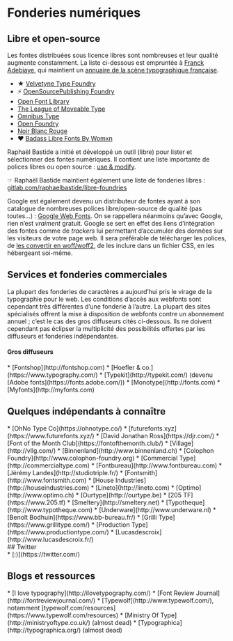 # Fonderies numériques



## Libre et open-source

Les fontes distribuées sous licence libres sont nombreuses et leur qualité augmente constamment. La liste ci-dessous est empruntée à [Franck Adebiaye](http://fadebiaye.com/), qui maintient un [annuaire de la scène typographique française](http://www.fadebiaye.com/type/1554/typo_scene_fr.html).

*   ★ [Velvetyne Type Foundry](http://velvetyne.fr/)
*   ⚡ [OpenSourcePublishing Foundry](http://ospublish.constantvzw.org/foundry/)
*   [Open Font Library](http://openfontlibrary.org/)
*   [The League of Moveable Type](http://www.theleagueofmoveabletype.com/)
*   [Omnibus Type](http://www.omnibus-type.com/)
*   [Open Foundry](https://open-foundry.com/)
*   [Noir Blanc Rouge](https://noirblancrouge.com/)
*   ❤️ [Badass Libre Fonts By Womxn](https://www.design-research.be/by-womxn/)

Raphaël Bastide a initié et développé un outil (libre) pour lister et sélectionner des fontes numériques. Il contient une liste importante de polices libres ou open source : [use & modify](http://usemodify.com/).

☞ Raphaël Bastide maintient également une liste de fonderies libres : [gitlab.com/raphaelbastide/libre-foundries](https://gitlab.com/raphaelbastide/libre-foundries)

Google est également devenu un distributeur de fontes ayant à son catalogue de nombreuses polices libre/open-source de qualité (pas toutes…) : [Google Web Fonts](http://www.google.com/webfonts). <span class="blink">On se rappellera néanmoins qu’avec Google, rien n’est _vraiment_ gratuit. Google se sert en effet des liens d’intégration des fontes comme de _trackers_ lui permettant d’accumuler des données sur les visiteurs de votre page web</span>. Il sera préférable de télécharger les polices, de [les convertir en woff/woff2](../../ressources/typo/webfonts/), de les inclure dans un fichier CSS, en les hébergeant soi-même.

## Services et fonderies commerciales

La plupart des fonderies de caractères a aujourd’hui pris le virage de la typographie pour le web. Les conditions d’accès aux webfonts sont cependant très différentes d’une fonderie à l’autre. La plupart des sites spécialisés offrent la mise à disposition de webfonts contre un abonnement annuel ; c’est le cas des gros diffuseurs cités ci-dessous. Ils ne doivent cependant pas éclipser la multiplicité des possibilités offertes par les diffuseurs et fonderies indépendantes.

#### Gros diffuseurs

<div class="gridlist" markdown="1">
*   [Fontshop](http://fontshop.com)
*   [Hoefler & co.](https://www.typography.com/)
*   [Typekit](http://typekit.com/) (devenu [Adobe fonts](https://fonts.adobe.com/))
*   [Monotype](http://fonts.com)
*   [Myfonts](http://myfonts.com)
</div>

## Quelques indépendants à connaître

<div class="gridlist" markdown="1">
*   [OhNo Type Co](https://ohnotype.co/)
*   [futurefonts.xyz](https://www.futurefonts.xyz/)
*   [David Jonathan Ross](https://djr.com/)
*   [Font of the Month Club](https://fontofthemonth.club/)
*   [Village](http://vllg.com/)
*   [Binnenland](http://www.binnenland.ch)
*   [Colophon Foundry](http://www.colophon-foundry.org)
*   [Commercial Type](http://commercialtype.com)
*   [Fontbureau](http://www.fontbureau.com)
*   [Jérémy Landes](http://studiotriple.fr/)
*   [Fontsmith](http://www.fontsmith.com)
*   [House Industries](http://houseindustries.com)
*   [Lineto](http://lineto.com)
*   [Optimo](http://www.optimo.ch)
*   [Ourtype](http://ourtype.be)
*   [205 TF](https://www.205.tf)
*   [Smeltery](http://smeltery.net)
*   [Typotheque](http://www.typotheque.com)
*   [Underware](http://www.underware.nl)
*   [Benoît Bodhuin](https://www.bb-bureau.fr/)
*   [Grilli Type](https://www.grillitype.com/)
*   [Production Type](https://www.productiontype.com/)
*   [Lucasdescroix](http://www.lucasdescroix.fr/)
</div>
## Twitter

<div class="gridlist" markdown="1">
*   [:)](https://twitter.com/)
</div>

## Blogs et ressources

<div class="gridlist" markdown="1">
*   [I love typography](http://ilovetypography.com/)
*   [Font Review Journal](http://fontreviewjournal.com/)
*   [Typewolf](http://www.typewolf.com/), notamment [typewolf.com/resources](https://www.typewolf.com/resources)
*   [Ministry Of Type](http://ministryoftype.co.uk/) (almost dead)
*   [Typographica](http://typographica.org/) (almost dead)
</div>